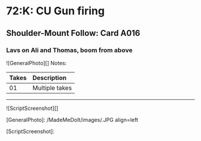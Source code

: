 # 72:K: CU Gun firing

## Shoulder-Mount Follow: Card A016

### Lavs on Ali and Thomas, boom from above

![GeneralPhoto][]
Notes: 

| Takes | Description |
|:---|:----|
| 01 | Multiple takes |

----

![ScriptScreenshot][]


[GeneralPhoto]:  /MadeMeDoIt/images/.JPG align=left

[ScriptScreenshot]: 